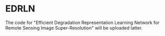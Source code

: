 # EDRLN
The code for "Efficient Degradation Representation Learning Network for Remote Sensing Image Super-Resolution" will be uploaded latter.
